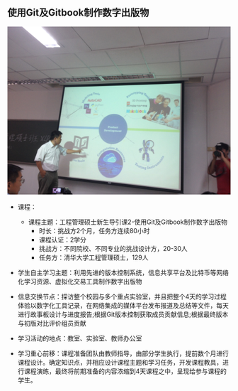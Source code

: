 ##  使用Git及Gitbook制作数字出版物
![0](../assets/case/case-pic/XLP顾教授的讲解.jpg)
* 课程：

     + 课程主题：工程管理硕士新生导引课2-使用Git及Gitbook制作数字出版物
        + 时长：挑战方2个月，任务方连续80小时
        + 课程认证：2学分
        + 挑战方：不同院校、不同专业的挑战设计方，20-30人
        + 任务方：清华大学工程管理硕士，129人

 * 学生自主学习主题：利用先进的版本控制系统，信息共享平台及比特币等网络化学习资源、虚拟化交易工具制作数字出版物

 * 信息交换节点：探访整个校园与多个重点实验室，并且把整个4天的学习过程体验以数字化工具记录，在网络集成的媒体平台发布报道及总结等文件，每天进行故事板设计与进度报告;根据Git版本控制获取成员贡献信息;根据最终版本与初版对比评价组员贡献

 * 学习活动的地点：教室、实验室、教师办公室

  * 学习重心前移：课程准备团队由教师指导，由部分学生执行，提前数个月进行课程设计。确定知识点，并相应设计课程主题和学习任务，开发课程教具，进行课程演练，最终将前期准备的内容浓缩到4天课程之中，呈现给参与课程的学生。



